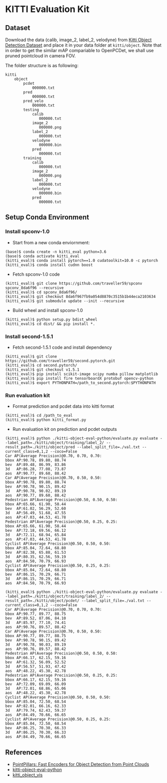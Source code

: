 # KITTI Evaluation Kit

## Dataset

Download the data (calib, image\_2, label\_2, velodyne) from [Kitti Object Detection Dataset](http://www.cvlibs.net/datasets/kitti/eval_object.php?obj_benchmark=3d) and place it in your data folder at `kitti/object`.
Note that in order to get the similar mAP compariable to OpenPCDet, we shall use pruned pointcloud in camera FOV.

The folder structure is as following:

```
kitti
    object
        pcdet
            000000.txt
        pred
            000000.txt
        pred_velo
            000000.txt
        testing
            calib
               000000.txt
            image_2
               000000.png
            label_2
               000000.txt
            velodyne
               000000.bin
            pred
               000000.txt
        training
            calib
               000000.txt
            image_2
               000000.png
            label_2
               000000.txt
            velodyne
               000000.bin
            pred
               000000.txt
```

## Setup Conda Environment

### Install spconv-1.0

- Start from a new conda enviornment:

```
(base)$ conda create -n kitti_eval python=3.6
(base)$ conda activate kitti_eval
(kitti_eval)$ conda install pytorch==1.0 cudatoolkit=10.0 -c pytorch
(kitti_eval)$ conda install cudnn boost
```

- Fetch spconv-1.0 code

```
(kitti_eval)$ git clone https://github.com/traveller59/spconv spconv_8da6f96 --recursive
(kitti_eval)$ cd spconv_8da6f96/
(kitti_eval)$ git checkout 8da6f967fb9a054d8870c3515b1b44eca2103634
(kitti_eval)$ git submodule update --init --recursive
```

- Build wheel and install spconv-1.0

```
(kitti_eval)$ python setup.py bdist_wheel
(kitti_eval)$ cd dist/ && pip install *.
```

### Install second-1.5.1

- Fetch second-1.5.1 code and install dependency

```
(kitti_eval)$ git clone https://github.com/traveller59/second.pytorch.git
(kitti_eval)$ cd second.pytorch/
(kitti_eval)$ git checkout v1.5.1
(kitti_eval)$ pip install scikit-image scipy numba pillow matplotlib
(kitti_eval)$ pip install fire tensorboardX protobuf opencv-python
(kitti_eval)$ export PYTHONPATH=/path_to_second.pytorch:$PYTHONPATH
```

### Run evaluation kit

- Format prediction and pcdet data into kitti format

```
(kitti_eval)$ cd /path_to_eval
(kitti_eval)$ python kitti_format.py
```

- Run evaluation kit on prediction and pcdet outputs

```
(kitti_eval)$ python ./kitti-object-eval-python/evaluate.py evaluate --label_path=./kitti/object/training/label_2/ --result_path=./kitti/object/pred --label_split_file=./val.txt --current_class=0,1,2 --coco=False
Car AP(Average Precision)@0.70, 0.70, 0.70:
bbox AP:90.78, 89.80, 88.74
bev  AP:89.48, 86.99, 83.86
3d   AP:86.28, 77.08, 73.87
aos  AP:90.77, 89.60, 88.42
Car AP(Average Precision)@0.70, 0.50, 0.50:
bbox AP:90.78, 89.80, 88.74
bev  AP:90.78, 90.15, 89.42
3d   AP:90.78, 90.02, 89.19
aos  AP:90.77, 89.60, 88.42
Pedestrian AP(Average Precision)@0.50, 0.50, 0.50:
bbox AP:65.66, 61.90, 58.44
bev  AP:61.02, 56.29, 52.60
3d   AP:56.49, 51.68, 47.55
aos  AP:47.03, 44.53, 41.78
Pedestrian AP(Average Precision)@0.50, 0.25, 0.25:
bbox AP:65.66, 61.90, 58.44
bev  AP:72.18, 69.56, 66.12
3d   AP:72.11, 68.94, 65.84
aos  AP:47.03, 44.53, 41.78
Cyclist AP(Average Precision)@0.50, 0.50, 0.50:
bbox AP:85.04, 72.64, 68.80
bev  AP:82.38, 65.88, 61.53
3d   AP:80.35, 62.56, 59.19
aos  AP:84.50, 70.79, 66.93
Cyclist AP(Average Precision)@0.50, 0.25, 0.25:
bbox AP:85.04, 72.64, 68.80
bev  AP:86.15, 70.29, 66.71
3d   AP:86.15, 70.29, 66.71
aos  AP:84.50, 70.79, 66.93

(kitti_eval)$ python ./kitti-object-eval-python/evaluate.py evaluate --label_path=./kitti/object/training/label_2/ --result_path=./kitti/object/pcdet/ --label_split_file=./val.txt --current_class=0,1,2 --coco=False
Car AP(Average Precision)@0.70, 0.70, 0.70:
bbox AP:90.77, 89.77, 88.75
bev  AP:89.52, 87.06, 84.10
3d   AP:85.97, 77.10, 74.41
aos  AP:90.76, 89.57, 88.42
Car AP(Average Precision)@0.70, 0.50, 0.50:
bbox AP:90.77, 89.77, 88.75
bev  AP:90.78, 90.15, 89.42
3d   AP:90.78, 90.03, 89.19
aos  AP:90.76, 89.57, 88.42
Pedestrian AP(Average Precision)@0.50, 0.50, 0.50:
bbox AP:66.17, 62.15, 59.16
bev  AP:61.32, 56.09, 52.52
3d   AP:56.57, 51.93, 47.42
aos  AP:48.22, 45.30, 42.78
Pedestrian AP(Average Precision)@0.50, 0.25, 0.25:
bbox AP:66.17, 62.15, 59.16
bev  AP:72.09, 69.09, 66.09
3d   AP:72.01, 68.86, 65.06
aos  AP:48.22, 45.30, 42.78
Cyclist AP(Average Precision)@0.50, 0.50, 0.50:
bbox AP:85.04, 72.50, 68.54
bev  AP:82.01, 66.16, 62.33
3d   AP:79.74, 62.43, 59.37
aos  AP:84.49, 70.66, 66.65
Cyclist AP(Average Precision)@0.50, 0.25, 0.25:
bbox AP:85.04, 72.50, 68.54
bev  AP:86.25, 70.30, 66.33
3d   AP:86.25, 70.30, 66.33
aos  AP:84.49, 70.66, 66.65

```

## References

- [PointPillars: Fast Encoders for Object Detection from Point Clouds](https://arxiv.org/abs/1812.05784)
- [kitti-object-eval-python](https://github.com/traveller59/kitti-object-eval-python)
- [kitti_object_vis](https://github.com/kuixu/kitti_object_vis)
